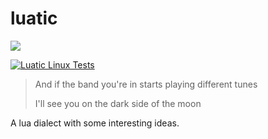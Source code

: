 # luatic

![](luatic.png)

[![Luatic Linux Tests](https://github.com/NeilKleistGao/luatic/actions/workflows/linux-test.yml/badge.svg?branch=main)](https://github.com/NeilKleistGao/luatic/actions/workflows/linux-test.yml)

> And if the band you're in starts playing different tunes
>
> I'll see you on the dark side of the moon

A lua dialect with some interesting ideas.
